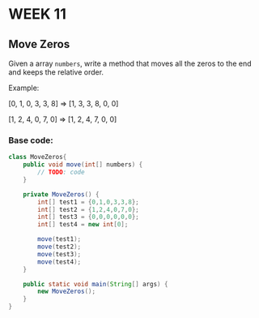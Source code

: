 # WEEK 11

## Move Zeros

Given a array `numbers`, write a method that moves all the zeros to the end and keeps the relative order.

Example:

[0, 1, 0, 3, 3, 8] => [1, 3, 3, 8, 0, 0]

[1, 2, 4, 0, 7, 0] => [1, 2, 4, 7, 0, 0]

### Base code:

```java
class MoveZeros{
    public void move(int[] numbers) {
        // TODO: code
    }

    private MoveZeros() {
        int[] test1 = {0,1,0,3,3,8};
        int[] test2 = {1,2,4,0,7,0};
        int[] test3 = {0,0,0,0,0,0};
        int[] test4 = new int[0];

        move(test1);
        move(test2);
        move(test3);
        move(test4);
    }

    public static void main(String[] args) {
        new MoveZeros();
    }
}
```